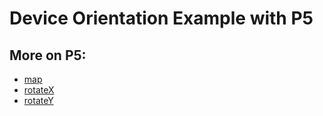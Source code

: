 # Device Orientation Example with P5

## More on P5:
* [map](https://p5js.org/reference/#/p5/map)
* [rotateX](https://p5js.org/reference/#/p5/rotateX)
* [rotateY](https://p5js.org/reference/#/p5/rotateY)